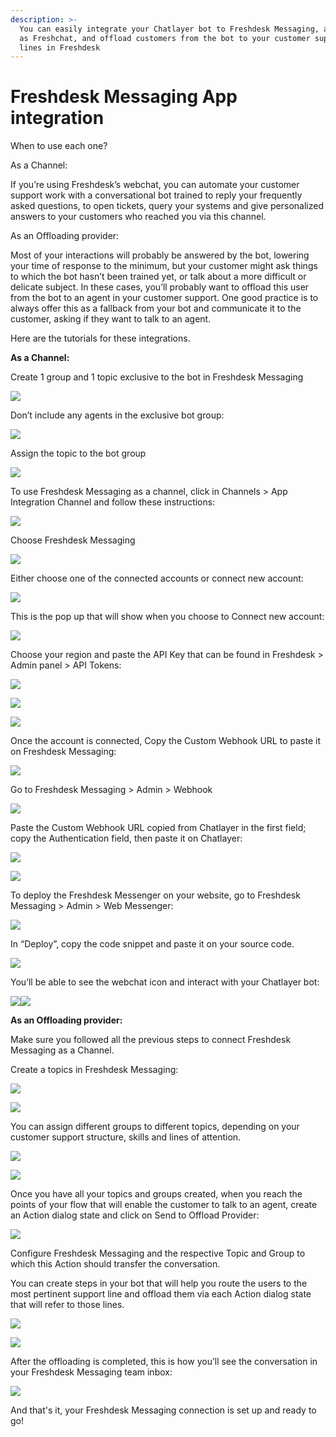 ```yaml
---
description: >-
  You can easily integrate your Chatlayer bot to Freshdesk Messaging, also known
  as Freshchat, and offload customers from the bot to your customer support
  lines in Freshdesk
---
```


# Freshdesk Messaging App integration

When to use each one?

As a Channel:

If you’re using Freshdesk’s webchat, you can automate your customer support work with a conversational bot trained to reply your frequently asked questions, to open tickets, query your systems and give personalized answers to your customers who reached you via this channel.

As an Offloading provider:

Most of your interactions will probably be answered by the bot, lowering your time of response to the minimum, but your customer might ask things to which the bot hasn’t been trained yet, or talk about a more difficult or delicate subject. In these cases, you’ll probably want to offload this user from the bot to an agent in your customer support. One good practice is to always offer this as a fallback from your bot and communicate it to the customer, asking if they want to talk to an agent.

Here are the tutorials for these integrations.

**As a Channel:**

Create 1 group and 1 topic exclusive to the bot in Freshdesk Messaging

![](<../../.gitbook/assets/image (687) (1).png>)

Don’t include any agents in the exclusive bot group:

![](<../../.gitbook/assets/image (688).png>)

Assign the topic to the bot group

![](<../../.gitbook/assets/image (714).png>)

To use Freshdesk Messaging as a channel, click in Channels > App Integration Channel and follow these instructions:

![](<../../.gitbook/assets/image (682).png>)

Choose Freshdesk Messaging

![](<../../.gitbook/assets/image (684) (1).png>)

Either choose one of the connected accounts or connect new account:

![](<../../.gitbook/assets/image (703) (1).png>)

This is the pop up that will show when you choose to Connect new account:

![](<../../.gitbook/assets/image (716).png>)

Choose your region and paste the API Key that can be found in Freshdesk > Admin panel > API Tokens:

![](<../../.gitbook/assets/image (693) (1).png>)

![](<../../.gitbook/assets/image (705).png>)

![](<../../.gitbook/assets/image (707) (1).png>)

Once the account is connected, Copy the Custom Webhook URL to paste it on Freshdesk Messaging:

![](<../../.gitbook/assets/image (715).png>)

Go to Freshdesk Messaging > Admin > Webhook

![](<../../.gitbook/assets/image (685) (1).png>)

Paste the Custom Webhook URL copied from Chatlayer in the first field; copy the Authentication field, then paste it on Chatlayer:

![](<../../.gitbook/assets/image (711) (1).png>)

![](<../../.gitbook/assets/image (671).png>)

To deploy the Freshdesk Messenger on your website, go to Freshdesk Messaging > Admin > Web Messenger:

![](<../../.gitbook/assets/image (677).png>)

In “Deploy”, copy the code snippet and paste it on your source code.

![](<../../.gitbook/assets/image (684) (1) (1).png>)

You’ll be able to see the webchat icon and interact with your Chatlayer bot:

![](<../../.gitbook/assets/image (695) (1).png>)![](<../../.gitbook/assets/image (699).png>)

**As an Offloading provider:**

Make sure you followed all the previous steps to connect Freshdesk Messaging as a Channel.

Create a topics in Freshdesk Messaging:

![](<../../.gitbook/assets/image (712).png>)

![](<../../.gitbook/assets/image (708) (1) (1).png>)

You can assign different groups to different topics, depending on your customer support structure, skills and lines of attention.

![](<../../.gitbook/assets/image (704) (1).png>)

![](<../../.gitbook/assets/image (718) (1).png>)

Once you have all your topics and groups created, when you reach the points of your flow that will enable the customer to talk to an agent, create an Action dialog state and click on Send to Offload Provider:

![](<../../.gitbook/assets/image (680).png>)

Configure Freshdesk Messaging and the respective Topic and Group to which this Action should transfer the conversation.

You can create steps in your bot that will help you route the users to the most pertinent support line and offload them via each Action dialog state that will refer to those lines.

![](<../../.gitbook/assets/image (720).png>)

![](<../../.gitbook/assets/image (717).png>)

After the offloading is completed, this is how you’ll see the conversation in your Freshdesk Messaging team inbox:

![](<../../.gitbook/assets/image (721).png>)

And that's it, your Freshdesk Messaging connection is set up and ready to go!
